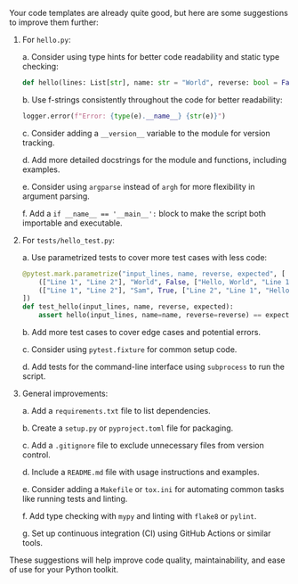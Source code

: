 Your code templates are already quite good, but here are some suggestions to improve them further:

1. For `hello.py`:

   a. Consider using type hints for better code readability and static type checking:
      ```python
      def hello(lines: List[str], name: str = "World", reverse: bool = False) -> List[str]:
      ```

   b. Use f-strings consistently throughout the code for better readability:
      ```python
      logger.error(f"Error: {type(e).__name__} {str(e)}")
      ```

   c. Consider adding a `__version__` variable to the module for version tracking.

   d. Add more detailed docstrings for the module and functions, including examples.

   e. Consider using `argparse` instead of `argh` for more flexibility in argument parsing.

   f. Add a `if __name__ == '__main__':` block to make the script both importable and executable.

2. For `tests/hello_test.py`:

   a. Use parametrized tests to cover more test cases with less code:
      ```python
      @pytest.mark.parametrize("input_lines, name, reverse, expected", [
          (["Line 1", "Line 2"], "World", False, ["Hello, World", "Line 1", "Line 2"]),
          (["Line 1", "Line 2"], "Sam", True, ["Line 2", "Line 1", "Hello, Sam"]),
      ])
      def test_hello(input_lines, name, reverse, expected):
          assert hello(input_lines, name=name, reverse=reverse) == expected
      ```

   b. Add more test cases to cover edge cases and potential errors.

   c. Consider using `pytest.fixture` for common setup code.

   d. Add tests for the command-line interface using `subprocess` to run the script.

3. General improvements:

   a. Add a `requirements.txt` file to list dependencies.

   b. Create a `setup.py` or `pyproject.toml` file for packaging.

   c. Add a `.gitignore` file to exclude unnecessary files from version control.

   d. Include a `README.md` file with usage instructions and examples.

   e. Consider adding a `Makefile` or `tox.ini` for automating common tasks like running tests and linting.

   f. Add type checking with `mypy` and linting with `flake8` or `pylint`.

   g. Set up continuous integration (CI) using GitHub Actions or similar tools.

These suggestions will help improve code quality, maintainability, and ease of use for your Python toolkit.

